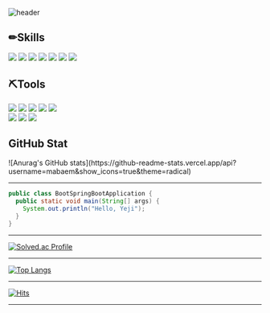 <!-- 헤더 -->
![header](https://capsule-render.vercel.app/api?type=Slice&color=0:ABD4BE,100:8CAD9C&height=200&section=header&text=&fontSize=65)

<!-- 뱃지 -->
<h2>✏Skills</h2>
<div>
  <!-- JAVA -->
  <a href="" target="_blank"><img src="https://img.shields.io/badge/JAVA-007396?style=for-the-badge&logo=java&logoColor=white"/></a>
  <!-- Spring -->
  <a href="" target="_blank"><img src="https://img.shields.io/badge/Spring-6DB33F?style=flat-square&logo=Spring&logoColor=white"/></a>
  <!-- JavaScript -->
  <a href="" target="_blank"><img src="https://img.shields.io/badge/JavaScript-F7DF1E?style=flat-square&logo=JavaScript&logoColor=white"/></a>
  <!-- HTML5 -->
  <a href="" target="_blank"><img src="https://img.shields.io/badge/HTML5-E34F26?style=flat-square&logo=HTML5&logoColor=white"/></a>
  <!-- CSS3 -->
  <a href="" target="_blank"><img src="https://img.shields.io/badge/CSS3-1572B6?style=flat-square&logo=CSS3&logoColor=white"/></a>
  <!-- JSON -->
  <a href="" target="_blank"><img src="https://img.shields.io/badge/JSON-000000?style=flat-square&logo=JSON&logoColor=white"/></a>
  <!-- JQuery -->
  <a href="" target="_blank"><img src="https://img.shields.io/badge/JQuery-0769AD?style=flat-square&logo=JQuery&logoColor=white"/></a>
</div>

<h2>⛏Tools</h2>
<div>
  <!-- Eclipse IDE -->
  <a href="" target="_blank"><img src="https://img.shields.io/badge/Eclipse IDE-2C2255?style=flat-square&logo=Eclipse IDE&logoColor=white"/></a>
  <!-- Apache Tomcat -->
  <a href="" target="_blank"><img src="https://img.shields.io/badge/Apache Tomcat-F8DC75?style=flat-square&logo=Apache Tomcat&logoColor=white"/></a> 
  <!-- GitHub -->
  <a href="" target="_blank"><img src="https://img.shields.io/badge/GitHub-181717?style=flat-square&logo=GitHub&logoColor=white"/></a>
  <!-- Subversion -->
  <a href="" target="_blank"><img src="https://img.shields.io/badge/Subversion-809CC9?style=flat-square&logo=Subversion&logoColor=white"/></a>
  <!-- Bootstrap -->
  <a href="" target="_blank"><img src="https://img.shields.io/badge/Bootstrap-7952B3?style=for-the-badge&logo=Bootstrap&logoColor=white"/></a>
</div>
<div>
  <!-- Oracle -->
  <a href="" target="_blank"><img src="https://img.shields.io/badge/Oracle-F80000?style=flat-square&logo=Oracle&logoColor=white"/></a>
  <!-- MariaDB -->
  <a href="" target="_blank"><img src="https://img.shields.io/badge/MariaDB-003545?style=flat-square&logo=MariaDB&logoColor=white"/></a>
  <!-- PostgreSQL -->
  <a href="" target="_blank"><img src="https://img.shields.io/badge/PostgreSQL-4169E1?style=flat-square&logo=PostgreSQL&logoColor=white"/></a>
</div>
   
<h2>GitHub Stat</h2>
<!-- GitHub스탯 -->
![Anurag's GitHub stats](https://github-readme-stats.vercel.app/api?username=mabaem&show_icons=true&theme=radical)


***

```java
public class BootSpringBootApplication {
  public static void main(String[] args) {
    System.out.println("Hello, Yeji");
  }
}
```

***

<!-- 백준티어 -->
[![Solved.ac Profile](http://mazassumnida.wtf/api/v2/generate_badge?boj=jyeji75)](https://solved.ac/jyeji75/)

  
***

<!-- GitHub 사용 언어 -->
[![Top Langs](https://github-readme-stats.vercel.app/api/top-langs/?username=mabaem)](https://github.com/mabaem/github-readme-stats)

  
***

<!-- 방문수 -->
[![Hits](https://hits.seeyoufarm.com/api/count/incr/badge.svg?url=https%3A%2F%2Fgithub.com%2Fmabaem&count_bg=%2379C83D&title_bg=%23555555&icon=&icon_color=%23E7E7E7&title=hits&edge_flat=false)](https://hits.seeyoufarm.com)

  
***

